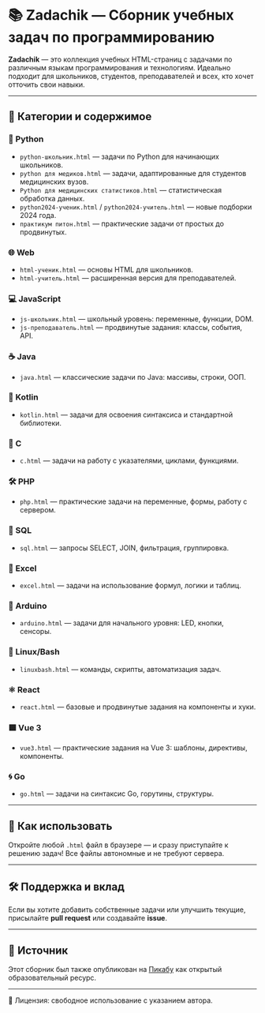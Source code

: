 # 📚 Zadachik — Сборник учебных задач по программированию

**Zadachik** — это коллекция учебных HTML-страниц с задачами по различным языкам программирования и технологиям. Идеально подходит для школьников, студентов, преподавателей и всех, кто хочет отточить свои навыки.

---

## 📂 Категории и содержимое

### 🐍 Python
- `python-школьник.html` — задачи по Python для начинающих школьников.
- `python для медиков.html` — задачи, адаптированные для студентов медицинских вузов.
- `Python для медицинских статистиков.html` — статистическая обработка данных.
- `python2024-ученик.html` / `python2024-учитель.html` — новые подборки 2024 года.
- `практикум питон.html` — практические задачи от простых до продвинутых.

### 🌐 Web
- `html-ученик.html` — основы HTML для школьников.
- `html-учитель.html` — расширенная версия для преподавателей.

### 💻 JavaScript
- `js-школьник.html` — школьный уровень: переменные, функции, DOM.
- `js-преподаватель.html` — продвинутые задания: классы, события, API.

### ☕ Java
- `java.html` — классические задачи по Java: массивы, строки, ООП.

### 🧪 Kotlin
- `kotlin.html` — задачи для освоения синтаксиса и стандартной библиотеки.

### 🧩 C
- `с.html` — задачи на работу с указателями, циклами, функциями.

### 🛠️ PHP
- `php.html` — практические задачи на переменные, формы, работу с сервером.

### 🧾 SQL
- `sql.html` — запросы SELECT, JOIN, фильтрация, группировка.

### 🧮 Excel
- `excel.html` — задачи на использование формул, логики и таблиц.

### 🤖 Arduino
- `arduino.html` — задачи для начального уровня: LED, кнопки, сенсоры.

### 🐧 Linux/Bash
- `linuxbash.html` — команды, скрипты, автоматизация задач.

### ⚛️ React
- `react.html` — базовые и продвинутые задания на компоненты и хуки.

### 🟩 Vue 3
- `vue3.html` — практические задания на Vue 3: шаблоны, директивы, компоненты.

### 🌀 Go
- `go.html` — задачи на синтаксис Go, горутины, структуры.

---

## 🚀 Как использовать

Откройте любой `.html` файл в браузере — и сразу приступайте к решению задач! Все файлы автономные и не требуют сервера.

---

## 🛠 Поддержка и вклад

Если вы хотите добавить собственные задачи или улучшить текущие, присылайте **pull request** или создавайте **issue**.

---

## 📌 Источник

Этот сборник был также опубликован на [Пикабу](https://pikabu.ru/story/sborniki_zadaniy_po_programmirovaniyu_11971301?utm_source=chatgpt.com) как открытый образовательный ресурс.

---

🔖 Лицензия: свободное использование с указанием автора.
